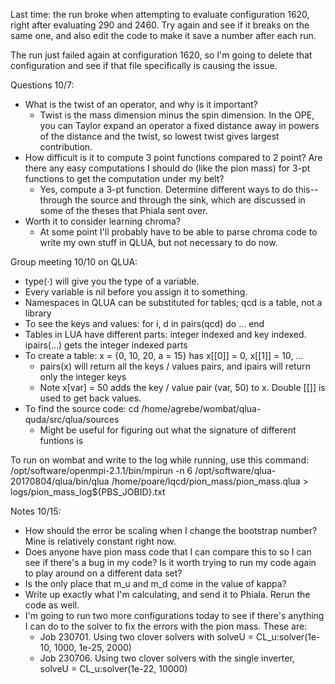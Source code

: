 Last time: the run broke when attempting to evaluate configuration 1620, right after evaluating 290 and 2460. Try again and see if it breaks on the same one, and also edit the code to make it save a number after each run.

The run just failed again at configuration 1620, so I'm going to delete that configuration and see if that file specifically is causing the issue.

Questions 10/7:
 - What is the twist of an operator, and why is it important?
    - Twist is the mass dimension minus the spin dimension. In the OPE, you can Taylor expand an operator a fixed distance away in powers of the distance and the twist, so lowest twist gives largest contribution.
 - How difficult is it to compute 3 point functions compared to 2 point? Are there any easy computations I should do (like the pion mass) for 3-pt functions to get the computation under my belt?
    - Yes, compute a 3-pt function. Determine different ways to do this-- through the source and through the sink, which are discussed in some of the theses that Phiala sent over.
 - Worth it to consider learning chroma?
    - At some point I'll probably have to be able to parse chroma code to write my own stuff in QLUA, but not necessary to do now.


Group meeting 10/10 on QLUA:
- type($\cdot$) will give you the type of a variable.
- Every variable is nil before you assign it to something.
- Namespaces in QLUA can be substituted for tables; qcd is a table, not a library
- To see the keys and values:
for i, d in pairs(qcd) do
  ...
end
- Tables in LUA have different parts: integer indexed and key indexed. ipairs(...) gets the integer indexed parts
- To create a table: x = {0, 10, 20, a = 15} has x[[0]] = 0, x[[1]] = 10, ...
  - pairs(x) will return all the keys / values pairs, and ipairs will return only the integer keys
  - Note x[var] = 50 adds the key / value pair (var, 50) to x. Double [[]] is used to get back values.
- To find the source code:
  cd /home/agrebe/wombat/qlua-quda/src/qlua/sources
  - Might be useful for figuring out what the signature of different funtions is

To run on wombat and write to the log while running, use this command:
/opt/software/openmpi-2.1.1/bin/mpirun -n 6 /opt/software/qlua-20170804/qlua/bin/qlua /home/poare/lqcd/pion_mass/pion_mass.qlua > logs/pion_mass_log${PBS_JOBID}.txt

Notes 10/15:
- How should the error be scaling when I change the bootstrap number? Mine is relatively constant right now.
- Does anyone have pion mass code that I can compare this to so I can see if there's a bug in my code? Is it worth trying to run my code again to play around on a different data set?
- Is the only place that m_u and m_d come in the value of kappa?
- Write up exactly what I'm calculating, and send it to Phiala. Rerun the code as well.
- I'm going to run two more configurations today to see if there's anything I can do to the solver to fix the errors with the pion mass. These are:
  - Job 230701. Using two clover solvers with solveU = CL_u:solver(1e-10, 1000, 1e-25, 2000)
  - Job 230706. Using two clover solvers with the single inverter, solveU = CL_u:solver(1e-22, 10000)
